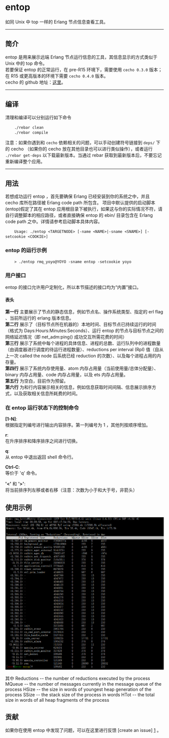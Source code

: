 
# entop


如同 Unix 中 top 一样的 Erlang 节点信息查看工具。


----------


## 简介

entop 是用来展示远端 Erlang 节点运行信息的工具，其信息显示的方式类似于 Unix 中的 top 命令。   
若要保证 entop 的正常运行，在 pre-R15 环境下，需要使用 `cecho 0.3.0` 版本；在 R15 或更高版本的环境下需要 `cecho 0.4.0` 版本。    
cecho 的 github 地址：[这里](http://www.github.com/mazenharake/cecho)。


----------


## 编译
清理和编译可以分别运行如下命令

```
    ./rebar clean
    ./rebar compile
```

注意：如果你遇到和 `cecho` 依赖相关的问题，可以手动创建符号链接到 `deps/` 下的 cecho （如果你的 cecho 放在其他目录也可以进行类似操作），或者运行 `./rebar get-deps` 以下载最新版本。当通过 rebar 获取到最新版本后，不要忘记重新编译整个应用。


----------


## 用法

若想成功运行 entop ，首先要确保 Erlang 已经安装到你的系统之中，并且 cecho 库所在路径被 Erlang code path 所包含。
项目中默认提供的启动脚本(entop)假定了其在 entop 应用根目录下被执行，如果这与你的实际情况不符，请自行调整脚本的相应路径，或者直接确保 entop 的 ebin/ 目录包含在 Erlang code path 之中。详情请参考启动脚本具体内容。

```
    Usage: ./entop <TARGETNODE> [-name <NAME>|-sname <SNAME>] [-setcookie <COOKIE>]
```

### entop 的运行示例

```
    > ./entop rmq_yoyo@YOYO -sname entop -setcookie yoyo
```

### 用户接口

entop 的接口允许用户定制化，所以本节描述的接口均为“内置”接口。

#### 表头

**第一行** 主要展示了节点的静态信息，例如节点名、操作系统类型、指定的 erl flag 、当前所运行的 erlang 版本信息。  
**第二行** 展示了（目标节点所在机器的）本地时间、目标节点已持续运行的时间（格式为 Days:Hours:Minutes:Seconds）、运行 entop 的节点与目标节点之间的网络延迟情况（即 net_adm:ping() 成功交互所需花费的时间）  
**第三行** 展示了系统中每个进程的具体信息、进程的总数、运行队列中的进程数量（由调度器进行调度的待运行进程数量）、reductions per interval (RpI) 值（自从上一次 called the node 后系统已经 reduction 的次数）、以及每个进程占用的内存量。  
**第四行** 展示了系统内存使用量、atom 内存占用量（当前使用量/总体分配量）、binary 内存占用量、code 内存占用量，以及 ets 内存占用量。  
**第五行** 为空白，目前作为预留。  
**第六行** 为和行内容展示相关的信息，例如信息获取时间间隔、信息展示排序方式，以及获取相关信息所耗费的时间。  

### 在 entop 运行状态下的控制命令

**[1-N]**:   
根据指定列编号进行输出内容排序。第一列编号为 1 ，其他列按顺序增加。  
    
**r**:  
在升序排序和降序排序之间进行切换。  

**q**:  
从 entop 中退出返回 shell 命令行。  

**Ctrl-C**:  
等价于 'q' 命令。  

**'<'** 和 **'>'**:  
将当前排序列左移或者右移（注意：次数为小于和大于号，非箭头）  

使用示例
----------

![](https://raw.githubusercontent.com/moooofly/ImageCache/master/Pictures/entop%E6%9F%A5%E7%9C%8Brabbitmq.png "通过 entop 查看 RabbitMQ 运行状态")

其中
Reductions -- the number of reductions executed by the process
MQueue -- the number of messages currently in the message queue of the process
HSize -- the size in words of youngest heap generation of the process
SSize -- the stack size of the process in words
HTot -- the total size in words of all heap fragments of the process

贡献
----------
如果你在使用 entop 中发现了问题，可以在这里进行反馈 [create an issue] [1] 。

[1]: http://github.com/moooofly/entop/issues "entop issues"
